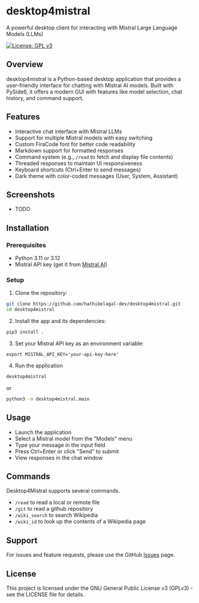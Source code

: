 # desktop4mistral

A powerful desktop client for interacting with Mistral Large Language Models (LLMs)

[![License: GPL v3](https://img.shields.io/badge/License-GPLv3-blue.svg)](https://www.gnu.org/licenses/gpl-3.0)

## Overview

desktop4mistral is a Python-based desktop application that provides a user-friendly interface for chatting with Mistral AI models. Built with PySide6, it offers a modern GUI with features like model selection, chat history, and command support.

## Features

- Interactive chat interface with Mistral LLMs
- Support for multiple Mistral models with easy switching
- Custom FiraCode font for better code readability
- Markdown support for formatted responses
- Command system (e.g., `/read` to fetch and display file contents)
- Threaded responses to maintain UI responsiveness
- Keyboard shortcuts (Ctrl+Enter to send messages)
- Dark theme with color-coded messages (User, System, Assistant)

## Screenshots

- TODO

## Installation

### Prerequisites

- Python 3.11 or 3.12
- Mistral API key (get it from [Mistral AI](https://mistral.ai/))

### Setup

1. Clone the repository:
```bash
git clone https://github.com/hathibelagal-dev/desktop4mistral.git
cd desktop4mistral
```

2. Install the app and its dependencies:
```bash
pip3 install .
```

3. Set your Mistral API key as an environment variable:
```
export MISTRAL_API_KEY='your-api-key-here'
```

4. Run the application
```bash
desktop4mistral
```
or

```bash
python3 -m desktop4mistral.main
```

## Usage

- Launch the application
- Select a Mistral model from the "Models" menu
- Type your message in the input field
- Press Ctrl+Enter or click "Send" to submit
- View responses in the chat window

## Commands

Desktop4Mistral supports several commands.

- `/read` to read a local or remote file
- `/git` to read a github repository
- `/wiki_search` to search Wikipedia
- `/wiki_id` to look up the contents of a Wikipedia page

## Support
For issues and feature requests, please use the GitHub [Issues](https://github.com/hathibelagal-dev/desktop4mistral/issues) page.

## License

This project is licensed under the GNU General Public License v3 (GPLv3) - see the LICENSE file for details.

